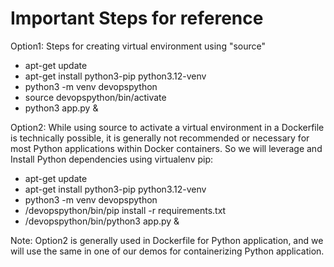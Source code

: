 # Important Steps for reference

Option1: Steps for creating virtual environment using "source"

- apt-get update
- apt-get install python3-pip python3.12-venv
- python3 -m venv devopspython
- source devopspython/bin/activate
- python3 app.py &

Option2: While using source to activate a virtual environment in a Dockerfile is technically possible, it is generally not recommended or necessary for most Python applications within Docker containers. So we will leverage and Install Python dependencies using virtualenv pip:

- apt-get update
- apt-get install python3-pip python3.12-venv
- python3 -m venv devopspython
- /devopspython/bin/pip install -r requirements.txt
- /devopspython/bin/python3 app.py &

Note: Option2 is generally used in Dockerfile for Python application, and we will use the same in one of our demos for containerizing Python application.
